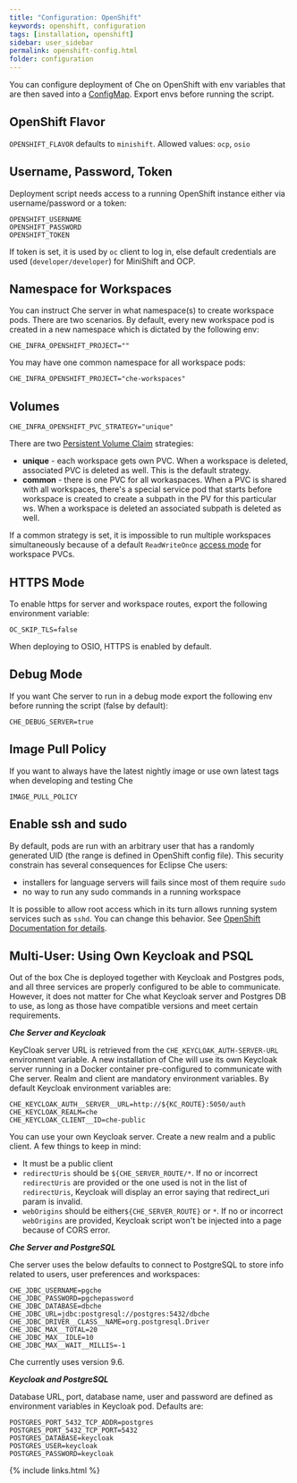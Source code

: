 ```yaml
---
title: "Configuration: OpenShift"
keywords: openshift, configuration
tags: [installation, openshift]
sidebar: user_sidebar
permalink: openshift-config.html
folder: configuration
---
```


You can configure deployment of Che on OpenShift with env variables that are then saved into a [ConfigMap](https://github.com/eclipse/che/blob/che6/dockerfiles/init/modules/openshift/files/scripts/che-openshift.yml#L50). Export envs before running the script.

## OpenShift Flavor

`OPENSHIFT_FLAVOR` defaults to `minishift`. Allowed values: `ocp`, `osio`

## Username, Password, Token

Deployment script needs access to a running OpenShift instance either via username/password or a token:

```
OPENSHIFT_USERNAME
OPENSHIFT_PASSWORD
OPENSHIFT_TOKEN
```
If token is set, it is used by `oc` client to log in, else default credentials are used (`developer/developer`) for MiniShift and OCP.


## Namespace for Workspaces

You can instruct Che server in what namespace(s) to create workspace pods. There are two scenarios. By default, every new workspace pod is created in a new namespace which is dictated by the following env:

`CHE_INFRA_OPENSHIFT_PROJECT=""`

You may have one common namespace for all workspace pods:

`CHE_INFRA_OPENSHIFT_PROJECT="che-workspaces"`

## Volumes

`CHE_INFRA_OPENSHIFT_PVC_STRATEGY="unique"`

There are two [Persistent Volume Claim](https://docs.openshift.com/container-platform/3.6/dev_guide/persistent_volumes.html) strategies:

* **unique** - each workspace gets own PVC. When a workspace is deleted, associated PVC is deleted as well. This is the default strategy.
* **common** - there is one PVC for all workaspaces. When a PVC is shared with all workspaces, there's a special service pod that starts before workspace is created to create a subpath in the PV for this particular ws. When a workspace is deleted an associated subpath is deleted as well.

If a common strategy is set, it is impossible to run multiple workspaces simultaneously because of a default `ReadWriteOnce` [access mode](https://docs.openshift.com/container-platform/3.6/architecture/additional_concepts/storage.html#pv-access-modes) for workspace PVCs.

## HTTPS Mode

To enable https for server and workspace routes, export the following environment variable:

`OC_SKIP_TLS=false`

When deploying to OSIO, HTTPS is enabled by default.

## Debug Mode

If you want Che server to run in a debug mode export the following env before running the script (false by default):

`CHE_DEBUG_SERVER=true`

## Image Pull Policy

If you want to always have the latest nightly image or use own latest tags when developing and testing Che

`IMAGE_PULL_POLICY`

## Enable ssh and sudo

By default, pods are run with an arbitrary user that has a randomly generated UID (the range is defined in OpenShift config file). This security constrain has several consequences for Eclipse Che users:

* installers for language servers will fails since most of them require `sudo`
* no way to run any sudo commands in a running workspace

It is possible to allow root access which in its turn allows running system services such as `sshd`. You can change this behavior. See [OpenShift Documentation for details](https://docs.openshift.com/container-platform/3.6/admin_guide/manage_scc.html#enable-images-to-run-with-user-in-the-dockerfile).

## Multi-User: Using Own Keycloak and PSQL

Out of the box Che is deployed together with Keycloak and Postgres pods, and all three services are properly configured to be able to communicate. However, it does not matter for Che what Keycloak server and Postgres DB to use, as long as those have compatible versions and meet certain requirements.


***Che Server and Keycloak***

KeyCloak server URL is retrieved from the `CHE_KEYCLOAK_AUTH-SERVER-URL` environment variable. A new installation of Che will use its own Keycloak server running in a Docker container pre-configured to communicate with Che server. Realm and client are mandatory environment variables. By default Keycloak environment variables are:

```
CHE_KEYCLOAK_AUTH__SERVER__URL=http://${KC_ROUTE}:5050/auth
CHE_KEYCLOAK_REALM=che
CHE_KEYCLOAK_CLIENT__ID=che-public
```

You can use your own Keycloak server. Create a new realm and a public client. A few things to keep in mind:

* It must be a public client
* `redirectUris` should be `${CHE_SERVER_ROUTE/*`. If no or incorrect `redirectUris` are provided or the one used is not in the list of `redirectUris`, Keycloak will display an error saying that redirect_uri param is invalid.
* `webOrigins` should be  either`${CHE_SERVER_ROUTE}` or `*`. If no or incorrect `webOrigins` are provided, Keycloak script won't be injected into a page because of CORS error.


***Che Server and PostgreSQL***

Che server uses the below defaults to connect to PostgreSQL to store info related to users, user preferences and workspaces:

```
CHE_JDBC_USERNAME=pgche
CHE_JDBC_PASSWORD=pgchepassword
CHE_JDBC_DATABASE=dbche
CHE_JDBC_URL=jdbc:postgresql://postgres:5432/dbche
CHE_JDBC_DRIVER__CLASS__NAME=org.postgresql.Driver
CHE_JDBC_MAX__TOTAL=20
CHE_JDBC_MAX__IDLE=10
CHE_JDBC_MAX__WAIT__MILLIS=-1
```

Che currently uses version 9.6.


***Keycloak and PostgreSQL***

Database URL, port, database name, user and password are defined as environment variables in Keycloak pod. Defaults are:

```
POSTGRES_PORT_5432_TCP_ADDR=postgres
POSTGRES_PORT_5432_TCP_PORT=5432
POSTGRES_DATABASE=keycloak
POSTGRES_USER=keycloak
POSTGRES_PASSWORD=keycloak
```
{% include links.html %}
